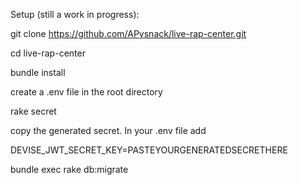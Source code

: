 Setup (still a work in progress):

git clone https://github.com/APysnack/live-rap-center.git

cd live-rap-center

bundle install

create a .env file in the root directory

rake secret

copy the generated secret. In your .env file add

DEVISE_JWT_SECRET_KEY=PASTEYOURGENERATEDSECRETHERE

bundle exec rake db:migrate
